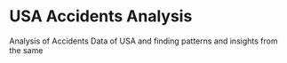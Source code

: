 # USA Accidents Analysis
Analysis of Accidents Data of USA and finding patterns and insights from the same
